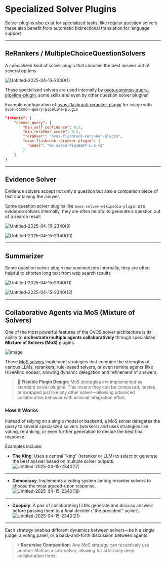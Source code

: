 # Specialized Solver Plugins

Solver plugins also exist for specialized tasks, like regular question solvers these also benefit from automatic bidirectional translation for language support

---

## ReRankers / MultipleChoiceQuestionSolvers

A specialized kind of solver plugin that chooses the best answer out of several options

![Untitled-2025-04-15-2340(1)](https://github.com/user-attachments/assets/61c5034b-e54f-434a-8cbf-e967154af983)

These specialized solvers are used internally by [ovos-common-query-pipeline-plugin](https://github.com/OpenVoiceOS/ovos-common-query-pipeline-plugin), some skills and even by other question solver plugins!

Example configuration of [ovos-flashrank-reranker-plugin](https://github.com/TigreGotico/ovos-flashrank-reranker-plugin) for usage with `ovos-common-query-pipeline-plugin`

```json
"intents": {
    "common_query": {
        "min_self_confidence": 0.5,
        "min_reranker_score": 0.5,
        "reranker": "ovos-flashrank-reranker-plugin",
        "ovos-flashrank-reranker-plugin": {
          "model": "ms-marco-TinyBERT-L-2-v2"
        }
    }
}
```

---

## Evidence Solver

Evidence solvers accept not only a question but also a companion piece of text containing the answer.

Some question solver plugins like `ovos-solver-wikipedia-plugin` use evidence solvers internally, they are often helpful to generate a question out of a search result

![Untitled-2025-04-15-2340(9)](https://github.com/user-attachments/assets/0c02a323-2098-4e4d-a577-0721e8326380)

![Untitled-2025-04-15-2340(10)](https://github.com/user-attachments/assets/d789d3ce-b425-405c-8ae1-3ff495817507)

---

## Summarizer

Some question solver plugin use summarizers internally, they are often helpful to shorten long text from web search results

![Untitled-2025-04-15-2340(11)](https://github.com/user-attachments/assets/1ae97ca9-e33e-4448-abec-311f99074bbd)

![Untitled-2025-04-15-2340(12)](https://github.com/user-attachments/assets/416e0eb9-0da9-4515-9c69-7667fb878ba5)


---

## Collaborative Agents via MoS (Mixture of Solvers)

One of the most powerful features of the OVOS solver architecture is its ability to **orchestrate multiple agents collaboratively** through specialized **Mixture of Solvers (MoS)** plugins.

![image](https://gist.github.com/user-attachments/assets/a1ef9307-0680-4fb0-9616-0ecd8332ae73)

These [MoS solvers](https://github.com/TigreGotico/ovos-MoS) implement strategies that combine the strengths of various LLMs, rerankers, rule-based solvers, or even remote agents (like HiveMind nodes), allowing dynamic delegation and refinement of answers.

> 🤝 **Flexible Plugin Design**: MoS strategies are implemented as standard solver plugins. This means they can be composed, nested, or swapped just like any other solver—allowing advanced collaborative behavior with minimal integration effort.

### How It Works

Instead of relying on a single model or backend, a MoS solver delegates the query to several specialized solvers (workers) and uses strategies like voting, reranking, or even further generation to decide the best final response.

Examples include:

- **The King**: Uses a central "king" (reranker or LLM) to select or generate the best answer based on multiple solver outputs.
![Untitled-2025-04-15-2340(17)](https://github.com/user-attachments/assets/64748c82-c17d-4421-a9d6-62b24f779dd2)

---

- **Democracy**: Implements a voting system among reranker solvers to choose the most agreed-upon response.
![Untitled-2025-04-15-2340(19)](https://github.com/user-attachments/assets/df41d305-72ba-4420-9b7c-948cae0a6b7c)

---

- **Duopoly**: A pair of collaborating LLMs generate and discuss answers before passing them to a final decider ("the president" solver).
![Untitled-2025-04-15-2340(21)](https://github.com/user-attachments/assets/1077ac42-bb24-44fd-940e-dde8ff5d7d5b)

---

Each strategy enables different dynamics between solvers—be it a single judge, a voting panel, or a back-and-forth discussion between agents.


> 🌀 **Recursive Composition**: Any MoS strategy can recursively use another MoS as a sub-solver, allowing for arbitrarily deep collaboration trees.

